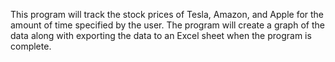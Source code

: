 This program will track the stock prices of Tesla, Amazon, and Apple for the amount of time specified by the user. The program will create a graph of the data along with exporting the data to an Excel sheet when the program is complete.

